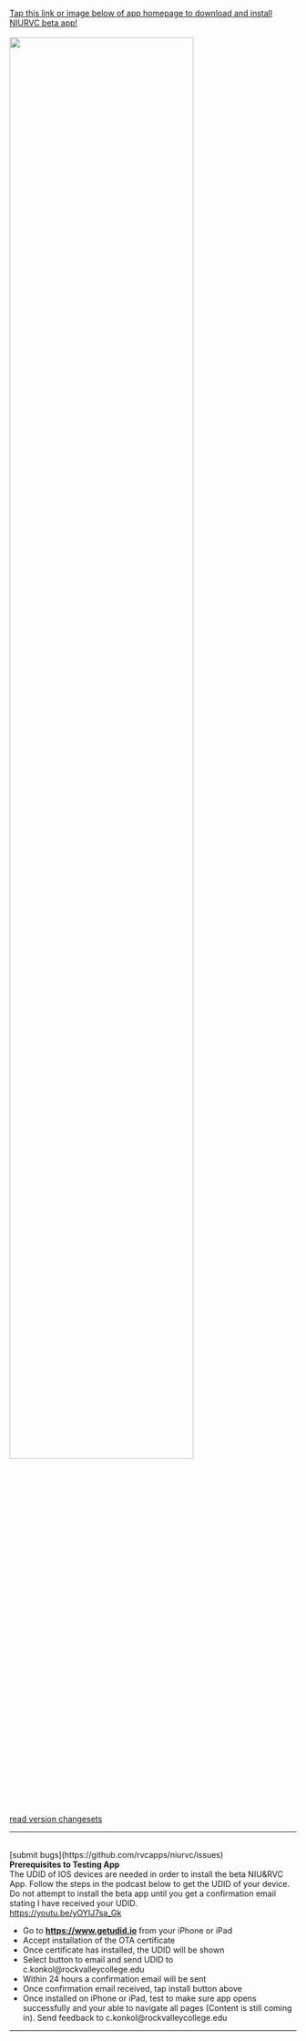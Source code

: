 <a href="itms-services://?action=download-manifest&url=https://konkolapps.github.io/manifest.plist">Tap this link or image below of app homepage to download and install NIURVC beta app!<br><br><img width="80%" src="https://raw.githubusercontent.com/konkolapps/konkolapps.github.io/master/en-US_iPhone5_5_1.png"></a>
<br>
[read version changesets](https://raw.githubusercontent.com/konkolapps/konkolapps.github.io/master/niurvcversion.txt)
<hr>
<br>
[submit bugs](https://github.com/rvcapps/niurvc/issues)
<br>
<b>Prerequisites to Testing App</b><br>
The UDID of IOS devices are needed in order to install the beta NIU&RVC App. Follow the steps in the podcast below to get the UDID of your device.  Do not attempt to install the beta app until you get a confirmation email stating I have received your UDID. <br>
<a href="https://youtu.be/yOYIJ7sa_Gk">https://youtu.be/yOYIJ7sa_Gk</a>
<ul>  
<li>Go to <b><a href="https://www.getudid.io">https://www.getudid.io</a></b> from your iPhone or iPad</li>
<li>Accept installation of the OTA certificate</li>
<li>Once certificate has installed, the UDID will be shown</li>
<li>Select button to email and send UDID to c.konkol@rockvalleycollege.edu</li>
<li>Within 24 hours a confirmation email will be sent</li>
<li>Once confirmation email received, tap install button above</li>
<li>Once installed on iPhone or iPad, test to make sure app opens successfully and your able to navigate all pages (Content is still coming in). Send feedback to c.konkol@rockvalleycollege.edu</li>
</ul>

<hr>

